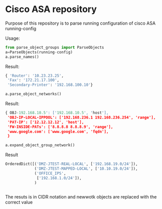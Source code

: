 # Cisco ASA repository

Purpose of this repository is to parse running configuration of cisco ASA running-config

Usage:
```python
from parse_object_groups import ParseObjects
a=ParseObjects(running-config)
a.parse_names()
```
Result:
```python
{ 'Router': '10.23.23.25',
 'Fax': '172.21.17.100',
 'Secondary-Printer': '192.168.100.10'}
```

```python
a.parse_object_networks()
```
Result:
```python
{ OBJ-192.168.10.5': ['192.168.10.5', 'host'],
 'OBJ-IP-LOCAL-IPPOOL': ['192.168.236.1 192.168.236.254', 'range'],
 'PAT-IP': ['12.12.12.12', 'host'],
 'FW-INSIDE-PATs': ['8.8.8.8 8.8.8.9', 'range'],
 'www.google.com': ['www.google.com', 'fqdn'],
 }
```


```python
a.expand_object_group_network()
```
Result
```python
OrderedDict([('DMZ-JTEST-REAL-LOCAL', ['192.168.19.0/24']),
             ('DMZ-JTEST-MAPPED-LOCAL', ['10.10.19.0/24']),
             ('OFFICE_IPS',
              ['192.168.1.0/24']),
             )
             
```
The resuts is in CIDR notation and newwotk objects are replaced with the correct value